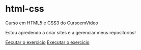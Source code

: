 # html-css
 Curso em HTML5 e CSS3 do CursoemVideo

 Estou apredendo a criar sites e a gerenciar meus repositorios!

 <a href="https://mtamires.github.io/html-css/exercicios/ex001/index.html"> Eecutar o exercicio</a>
 <a href="https://mtamires.github.io/html-css/exercicios/ex001/index.html"> Executar o exercicio</a>
